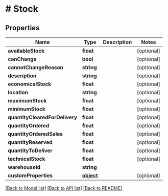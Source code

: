 # # Stock

## Properties

Name | Type | Description | Notes
------------ | ------------- | ------------- | -------------
**availableStock** | **float** |  | [optional] 
**canChange** | **bool** |  | [optional] 
**cannotChangeReason** | **string** |  | [optional] 
**description** | **string** |  | [optional] 
**economicalStock** | **float** |  | [optional] 
**location** | **string** |  | [optional] 
**maximumStock** | **float** |  | [optional] 
**minimumStock** | **float** |  | [optional] 
**quantityClearedForDelivery** | **float** |  | [optional] 
**quantityOrdered** | **float** |  | [optional] 
**quantityOrderedSales** | **float** |  | [optional] 
**quantityReserved** | **float** |  | [optional] 
**quantityToDeliver** | **float** |  | [optional] 
**technicalStock** | **float** |  | [optional] 
**warehouseId** | **string** |  | 
**customProperties** | [**object**](.md) |  | [optional] 

[[Back to Model list]](../../README.md#documentation-for-models) [[Back to API list]](../../README.md#documentation-for-api-endpoints) [[Back to README]](../../README.md)


